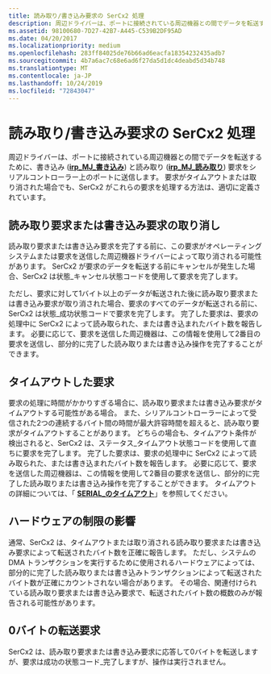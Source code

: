 ```yaml
---
title: 読み取り/書き込み要求の SerCx2 処理
description: 周辺ドライバーは、ポートに接続されている周辺機器との間でデータを転送するために、シリアルコントローラー上のポートに write (IRP_MJ_WRITE) および read (IRP_MJ_READ) 要求を送信します。
ms.assetid: 98100680-7D27-42B7-A445-C539B2DF95AD
ms.date: 04/20/2017
ms.localizationpriority: medium
ms.openlocfilehash: 283ff84025de76b66ad6eacfa18354232435adb7
ms.sourcegitcommit: 4b7a6ac7c68e6ad6f27da5d1dc4deabd5d34b748
ms.translationtype: MT
ms.contentlocale: ja-JP
ms.lasthandoff: 10/24/2019
ms.locfileid: "72843047"
---
```

# <a name="sercx2-handling-of-read-and-write-requests"></a>読み取り/書き込み要求の SerCx2 処理


周辺ドライバーは、ポートに接続されている周辺機器との間でデータを転送するために、書き込み ([**irp\_MJ\_書き込み**](https://docs.microsoft.com/previous-versions/ff546904(v=vs.85))) と読み取り ([**irp\_MJ\_読み取り**](https://docs.microsoft.com/previous-versions/ff546883(v=vs.85))) 要求をシリアルコントローラー上のポートに送信します。 要求がタイムアウトまたは取り消された場合でも、SerCx2 がこれらの要求を処理する方法は、適切に定義されています。

## <a name="cancellation-of-a-read-or-write-request"></a>読み取り要求または書き込み要求の取り消し


読み取り要求または書き込み要求を完了する前に、この要求がオペレーティングシステムまたは要求を送信した周辺機器ドライバーによって取り消される可能性があります。 SerCx2 が要求のデータを転送する前にキャンセルが発生した場合、SerCx2 は状態\_キャンセル状態コードを使用して要求を完了します。

ただし、要求に対して1バイト以上のデータが転送された後に読み取り要求または書き込み要求が取り消された場合、要求のすべてのデータが転送される前に、SerCx2 は状態\_成功状態コードで要求を完了します。 完了した要求は、要求の処理中に SerCx2 によって読み取られた、または書き込まれたバイト数を報告します。 必要に応じて、要求を送信した周辺機器は、この情報を使用して2番目の要求を送信し、部分的に完了した読み取りまたは書き込み操作を完了することができます。

## <a name="requests-that-time-out"></a>タイムアウトした要求


要求の処理に時間がかかりすぎる場合に、読み取り要求または書き込み要求がタイムアウトする可能性がある場合。 また、シリアルコントローラーによって受信された2つの連続するバイト間の時間が最大許容時間を超えると、読み取り要求がタイムアウトすることがあります。 どちらの場合も、タイムアウト条件が検出されると、SerCx2 は、ステータス\_タイムアウト状態コードを使用して直ちに要求を完了します。 完了した要求は、要求の処理中に SerCx2 によって読み取られた、または書き込まれたバイト数を報告します。 必要に応じて、要求を送信した周辺機器は、この情報を使用して2番目の要求を送信し、部分的に完了した読み取りまたは書き込み操作を完了することができます。 タイムアウトの詳細については、「 [**SERIAL\_のタイムアウト**](https://docs.microsoft.com/windows-hardware/drivers/ddi/ntddser/ns-ntddser-_serial_timeouts)」を参照してください。

## <a name="impact-of-hardware-limitations"></a>ハードウェアの制限の影響


通常、SerCx2 は、タイムアウトまたは取り消される読み取り要求または書き込み要求によって転送されたバイト数を正確に報告します。 ただし、システムの DMA トランザクションを実行するために使用されるハードウェアによっては、部分的に完了した読み取りまたは書き込みトランザクションによって転送されたバイト数が正確にカウントされない場合があります。 その場合、関連付けられている読み取り要求または書き込み要求で、転送されたバイト数の概数のみが報告される可能性があります。

## <a name="requests-to-transfer-zero-bytes"></a>0バイトの転送要求


SerCx2 は、読み取り要求または書き込み要求に応答して0バイトを転送しますが、要求は成功の状態コード\_完了しますが、操作は実行されません。

 

 




